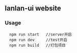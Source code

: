 ## lanlan-ui website

### Usage
```
  npm run start   //server开启
  npm run dev     //test开启
  npm run build   //打包项目
```

